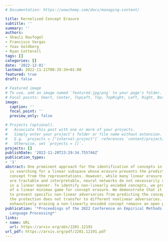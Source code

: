 ```yaml
---
# Documentation: https://wowchemy.com/docs/managing-content/

title: Kernelized Concept Erasure
subtitle: ''
summary: ''
authors:
- Shauli Ravfogel
- Francisco Vargas
- Yoav Goldberg
- Ryan Cotterell
tags: []
categories: []
date: '2022-12-01'
lastmod: 2022-11-21T00:29:34+01:00
featured: true
draft: false

# Featured image
# To use, add an image named `featured.jpg/png` to your page's folder.
# Focal points: Smart, Center, TopLeft, Top, TopRight, Left, Right, BottomLeft, Bottom, BottomRight.
image:
  caption: ''
  focal_point: ''
  preview_only: false

# Projects (optional).
#   Associate this post with one or more of your projects.
#   Simply enter your project's folder or file name without extension.
#   E.g. `projects = ["internal-project"]` references `content/project/deep-learning/index.md`.
#   Otherwise, set `projects = []`.
projects: []
publishDate: '2022-11-20T23:29:34.755746Z'
publication_types:
- '1'
abstract: One prominent approach for the identification of concepts in neural representations
  is searching for a linear subspace whose erasure prevents the prediction of the
  concept from the representations. However, while many linear erasure algorithms
  are tractable and interpretable, neural networks do not necessarily represent concepts
  in a linear manner. To identify non-linearly encoded concepts, we propose a kernelization
  of a linear minimax game for concept erasure. We demonstrate that it is possible
  to prevent specific non-linear adversaries from predicting the concept. However,
  the protection does not transfer to different nonlinear adversaries. Therefore,
  exhaustively erasing a non-linearly encoded concept remains an open problem.
publication: '*Proceedings of the 2022 Conference on Empirical Methods in Natural
  Language Processing*'
links:
- name: URL
  url: https://arxiv.org/abs/2201.12191
url_pdf: https://arxiv.org/pdf/2201.12191.pdf
---
```

